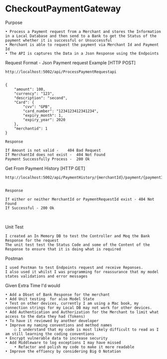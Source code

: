 # CheckoutPaymentGateway

Purpose 


	• Process a Payment request from a Merchant and stores the Information in a Local Database and then send to a Bank to get the Status of the payment whether it is successful or Unsuccessful
	• Merchant is able to request the payment via Merchant Id and Payment Id
	• The API is captures the Data in a Json Response using the Endpoints



Request Format - Json
Payment request Example [HTTP POST]

	http://localhost:5002/api/ProcessPaymentRequestapi


	{
	    "amount": 100,
	    "currency": "123",
	    "description": "second",
	    "Card": {
	        "cvv": "GPB",
	        "card_number": "1234123412341234",
	        "expiry_month": 1,
	        "expiry_year": 2020
	    },
	    "merchantid": 1
	}
		
	Response 

	If Amount is not valid - 	404 Bad Request
	If MerchantId does not exist -	404 Not Found
	Payment Successfully Process -	200 Ok



Get From Payment History [HTTP GET]

	http://localhost:5002/api/PaymentHistory/{merchantId}/payment/{paymentId}"


	Response

	If either or neither MerchantId or PaymentRequestId exist -	404 Not Found
	If Successful -	200 Ok
 


Unit Test

	I created an In Memory DB to test the Controller and Moq the Bank Response for the request
	The unit test test the Status Code and some of the Content of the Response to ensure that it is doing what is required

Postman

	I used Postman to test Endpoints request and receive Reponses.
	I also used it whilst I was programming for reassurance that my model states validations and error messages


Given Extra Time I'd would

	• Add a Dbset of Bank Response for the merchant
	• Add Unit testing  for also Model State 
	• Test on other devices, currently I am using a Mac book, my connection strings for my Local DB may not work for other devices.
	• Add Authentication and Authorization for the Merchant to limit what access to the data they had (Tokens)
	• To have it reviewed by another developer
	• Improve my naming conventions and method names
		○ I understand that my code is most likely difficult to read as I am still learning the coding conventions
	• Encrypt vulnerable data to increase security
   	• Add Middleware to log exceptions I may have missed
    	• Refactor and polish my code to make it more readable
	• Improve the effiency by considering Big O Notation
    
